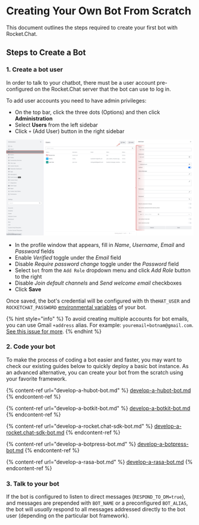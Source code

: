 # Creating Your Own Bot From Scratch

This document outlines the steps required to create your first bot with Rocket.Chat.

## Steps to Create a Bot

### 1. Create a bot user

In order to talk to your chatbot, there must be a user account pre-configured on the Rocket.Chat server that the bot can use to log in.

To add user accounts you need to have admin privileges:

* On the top bar, click the three dots (Options) and then click **Administration**
* Select **Users** from the left sidebar
* Click `+` (Add User) button in the right sidebar

![](<../../.gitbook/assets/image (85) (1) (1).png>)

* In the profile window that appears, fill in _Name_, _Username_, _Email_ and _Password_ fields
* Enable _Verified_ toggle under the _Email_ field
* Disable _Require password change_ toggle under the _Password_ field
* Select `bot` from the `Add Role` dropdown menu and click _Add Role_ button to the right
* Disable _Join default channels_ and _Send welcome email_ checkboxes
* Click **Save**

Once saved, the bot's credential will be configured with th the`HAT_USER` and `ROCKETCHAT_PASSWORD` [environmental variables](../bots-development-environment-setup.md) of your bot.

{% hint style="info" %}
To avoid creating multiple accounts for bot emails, you can use Gmail `+address` alias. For example: `youremail+botnam@gmail.com`. [See this issue for more](https://github.com/RocketChat/Rocket.Chat/issues/7125).
{% endhint %}

### 2. Code your bot

To make the process of coding a bot easier and faster, you may want to check our existing guides below to quickly deploy a basic bot instance. As an advanced alternative, you can create your bot from the scratch using your favorite framework.

{% content-ref url="develop-a-hubot-bot.md" %}
[develop-a-hubot-bot.md](develop-a-hubot-bot.md)
{% endcontent-ref %}

{% content-ref url="develop-a-botkit-bot.md" %}
[develop-a-botkit-bot.md](develop-a-botkit-bot.md)
{% endcontent-ref %}

{% content-ref url="develop-a-rocket.chat-sdk-bot.md" %}
[develop-a-rocket.chat-sdk-bot.md](develop-a-rocket.chat-sdk-bot.md)
{% endcontent-ref %}

{% content-ref url="develop-a-botpress-bot.md" %}
[develop-a-botpress-bot.md](develop-a-botpress-bot.md)
{% endcontent-ref %}

{% content-ref url="develop-a-rasa-bot.md" %}
[develop-a-rasa-bot.md](develop-a-rasa-bot.md)
{% endcontent-ref %}

### 3. Talk to your bot

If the bot is configured to listen to direct messages (`RESPOND_TO_DM=true`), and messages are prepended with `BOT_NAME` or a preconfigured `BOT_ALIAS`, the bot will _usually_ respond to all messages addressed directly to the bot user (depending on the particular bot framework).
